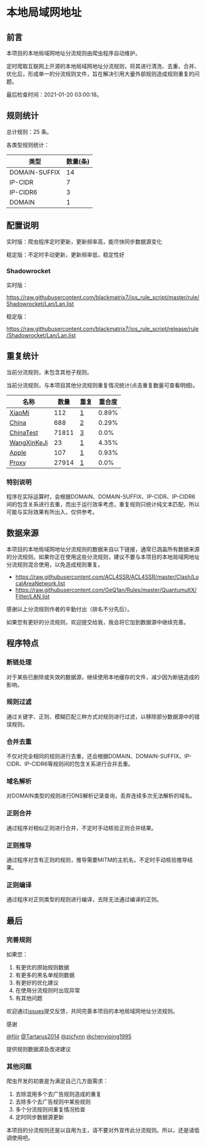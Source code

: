 # 本地局域网地址

## 前言

本项目的本地局域网地址分流规则由爬虫程序自动维护。

定时爬取互联网上开源的本地局域网地址分流规则，将其进行清洗、去重、合并、优化后，形成单一的分流规则文件，旨在解决引用大量外部规则造成规则重复的问题。



最后检查时间：2021-01-20 03:00:18。

## 规则统计

总计规则：25 条。

各类型规则统计：

| 类型 | 数量(条) |
| ---- | ---- |
| DOMAIN-SUFFIX | 14 |
| IP-CIDR | 7 |
| IP-CIDR6 | 3 |
| DOMAIN | 1 |
## 配置说明

实时版：爬虫程序定时更新，更新频率高，能尽快同步数据源变化

稳定版：不定时手动更新，更新频率低，稳定性好

### Shadowrocket 
实时版：

https://raw.githubusercontent.com/blackmatrix7/ios_rule_script/master/rule/Shadowrocket/Lan/Lan.list

稳定版：

https://raw.githubusercontent.com/blackmatrix7/ios_rule_script/release/rule/Shadowrocket/Lan/Lan.list

## 重复统计


当前分流规则，未包含其他子规则。


当前分流规则，与本项目其他分流规则重复情况统计(点击重复数量可查看明细)。



| 名称 | 数量 | 重复 | 重合度 |
| ---- | ---- | ---- | ------ |
|  [XiaoMi](https://github.com/blackmatrix7/ios_rule_script/tree/master/rule/Shadowrocket/XiaoMi)    | 112   | [1](https://raw.githubusercontent.com/blackmatrix7/ios_rule_script/master/rule/Shadowrocket/Lan/Lan_Repeat.list)   |   0.89% |
|  [China](https://github.com/blackmatrix7/ios_rule_script/tree/master/rule/Shadowrocket/China)    | 688   | [2](https://raw.githubusercontent.com/blackmatrix7/ios_rule_script/master/rule/Shadowrocket/Lan/Lan_Repeat.list)   |   0.29% |
|  [ChinaTest](https://github.com/blackmatrix7/ios_rule_script/tree/master/rule/Shadowrocket/ChinaTest)    | 71811   | [3](https://raw.githubusercontent.com/blackmatrix7/ios_rule_script/master/rule/Shadowrocket/Lan/Lan_Repeat.list)   |   0.0% |
|  [WangXinKeJi](https://github.com/blackmatrix7/ios_rule_script/tree/master/rule/Shadowrocket/WangXinKeJi)    | 23   | [1](https://raw.githubusercontent.com/blackmatrix7/ios_rule_script/master/rule/Shadowrocket/Lan/Lan_Repeat.list)   |   4.35% |
|  [Apple](https://github.com/blackmatrix7/ios_rule_script/tree/master/rule/Shadowrocket/Apple)    | 107   | [1](https://raw.githubusercontent.com/blackmatrix7/ios_rule_script/master/rule/Shadowrocket/Lan/Lan_Repeat.list)   |   0.93% |
|  [Proxy](https://github.com/blackmatrix7/ios_rule_script/tree/master/rule/Shadowrocket/Proxy)    | 27914   | [1](https://raw.githubusercontent.com/blackmatrix7/ios_rule_script/master/rule/Shadowrocket/Lan/Lan_Repeat.list)   |   0.0% |
### 特别说明
程序在实际运算时，会根据DOMAIN、DOMAIN-SUFFIX、IP-CIDR、IP-CIDR6间的包含关系进行去重，而出于运行效率考虑，重复规则只统计纯文本匹配，所以可能与实际效果有所出入，仅供参考。

## 数据来源

本项目的本地局域网地址分流规则的数据来自以下链接，通常已涵盖所有数据来源的分流规则。如果你正在使用这些分流规则，建议不要与本项目的本地局域网地址分流规则混合使用，以免造成规则重复。

- https://raw.githubusercontent.com/ACL4SSR/ACL4SSR/master/Clash/LocalAreaNetwork.list
- https://raw.githubusercontent.com/GeQ1an/Rules/master/QuantumultX/Filter/LAN.list


感谢以上分流规则作者的辛勤付出（排名不分先后）。

如果您有更好的分流规则，欢迎提交给我，我会将它加到数据源中继续完善。

## 程序特点

### 断链处理

对于某些已删除或失效的数据源，继续使用本地缓存的文件，减少因为断链造成的影响。

### 规则过滤

通过关键字、正则、模糊匹配三种方式对规则进行过滤，以移除部分数据源中的错误规则。

### 合并去重

不仅对完全相同的规则进行去重，还会根据DOMAIN、DOMAIN-SUFFIX、IP-CIDR、IP-CIDR6等规则间的包含关系进行合并去重。

### 域名解析

对DOMAIN类型的规则进行DNS解析记录查询，丢弃连续多次无法解析的域名。

### 正则合并

通过程序对相似正则进行合并，不定时手动核验正则合并结果。

### 正则推导

通过程序对含有正则的规则，推导需要MITM的主机名，不定时手动核验推导结果。

### 正则编译

通过程序对正则类型的规则进行编译，去除无法通过编译的正则。

## 最后

### 完善规则

如果您：

1. 有更优的原始规则数据
2. 有更多的黑名单规则数据
3. 有更好的优化建议
4. 在使用分流规则时出现异常
5. 有其他问题

欢迎通过[issues](https://github.com/blackmatrix7/ios_rule_script/issues/new)提交反馈，共同完善本项目的本地局域网地址分流规则。

感谢

[@fiiir](https://github.com/fiiir) [@Tartarus2014](https://github.com/Tartarus2014) [@zjcfynn](https://github.com/zjcfynn) [@chenyiping1995](https://github.com/chenyiping1995) 

提供规则数据源及改进建议

### 其他问题

爬虫开发的初衷是为满足自己几方面需求：

1. 去除混用多个去广告规则造成的重复
2. 去除多个去广告规则中某些规则
3. 多个分流规则间重复情况检查
4. 定时同步数据源更新

本项目的分流规则还是以自用为主，请不要对外宣传此分流规则。所以，还是请低调使用吧。